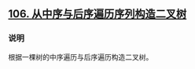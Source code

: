 ## [106. 从中序与后序遍历序列构造二叉树](https://leetcode-cn.com/problems/construct-binary-tree-from-inorder-and-postorder-traversal/)

### 说明
根据一棵树的中序遍历与后序遍历构造二叉树。